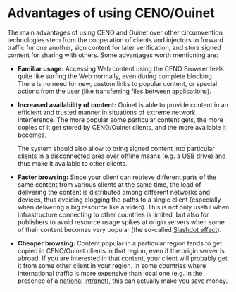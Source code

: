 # Advantages of using CENO/Ouinet

The main advantages of using CENO and Ouinet over other circumvention technologies stem from the cooperation of clients and injectors to forward traffic for one another, sign content for later verification, and store signed content for sharing with others.  Some advantages worth mentioning are:

  - **Familiar usage:** Accessing Web content using the CENO Browser feels quite like surfing the Web normally, even during complete blocking.  There is no need for new, custom links to popular content, or special actions from the user (like transferring files between applications).

  - **Increased availability of content:** Ouinet is able to provide content in an efficient and trusted manner in situations of extreme network interference.  The more popular some particular content gets, the more copies of it get stored by CENO/Ouinet clients, and the more available it becomes.

    The system should also allow to bring signed content into particular clients in a disconnected area over offline means (e.g. a USB drive) and thus make it available to other clients.

  - **Faster browsing:** Since your client can retrieve different parts of the same content from various clients at the same time, the load of delivering the content is distributed among different networks and devices, thus avoiding clogging the paths to a single client (especially when delivering a big resource like a video).  This is not only useful when infrastructure connecting to other countries is limited, but also for publishers to avoid resource usage spikes at origin servers when some of their content becomes very popular (the so-called [Slashdot effect][]).

  - **Cheaper browsing:** Content popular in a particular region tends to get copied in CENO/Ouinet clients in that region, even if the origin server is abroad.  If you are interested in that content, your client will probably get it from some other client in your region.  In some countries where international traffic is more expensive than local one (e.g. in the presence of a [national intranet][]), this can actually make you save money.

[Slashdot effect]: https://en.wikipedia.org/wiki/Slashdot_effect
[National intranet]: https://en.wikipedia.org/wiki/National_intranet
